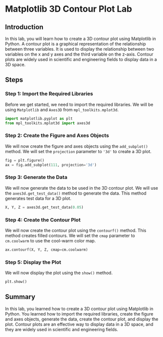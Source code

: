 # Matplotlib 3D Contour Plot Lab

## Introduction

In this lab, you will learn how to create a 3D contour plot using Matplotlib in Python. A contour plot is a graphical representation of the relationship between three variables. It is used to display the relationship between two variables on the x and y axes and the third variable on the z-axis. Contour plots are widely used in scientific and engineering fields to display data in a 3D space.

## Steps

### Step 1: Import the Required Libraries

Before we get started, we need to import the required libraries. We will be using `Matplotlib` and `Axes3D` from `mpl_toolkits.mplot3d`.

```python
import matplotlib.pyplot as plt
from mpl_toolkits.mplot3d import axes3d
```

### Step 2: Create the Figure and Axes Objects

We will now create the figure and axes objects using the `add_subplot()` method. We will set the `projection` parameter to `'3d'` to create a 3D plot.

```python
fig = plt.figure()
ax = fig.add_subplot(111, projection='3d')
```

### Step 3: Generate the Data

We will now generate the data to be used in the 3D contour plot. We will use the `axes3d.get_test_data()` method to generate the data. This method generates test data for a 3D plot.

```python
X, Y, Z = axes3d.get_test_data(0.05)
```

### Step 4: Create the Contour Plot

We will now create the contour plot using the `contourf()` method. This method creates filled contours. We will set the `cmap` parameter to `cm.coolwarm` to use the cool-warm color map.

```python
ax.contourf(X, Y, Z, cmap=cm.coolwarm)
```

### Step 5: Display the Plot

We will now display the plot using the `show()` method.

```python
plt.show()
```

## Summary

In this lab, you learned how to create a 3D contour plot using Matplotlib in Python. You learned how to import the required libraries, create the figure and axes objects, generate the data, create the contour plot, and display the plot. Contour plots are an effective way to display data in a 3D space, and they are widely used in scientific and engineering fields.
